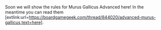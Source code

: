 Soon we will show the rules for Murus Gallicus Advanced here! In the meantime you can read them [extlink:url=https://boardgamegeek.com/thread/844020/advanced-murus-gallicus,text=here].